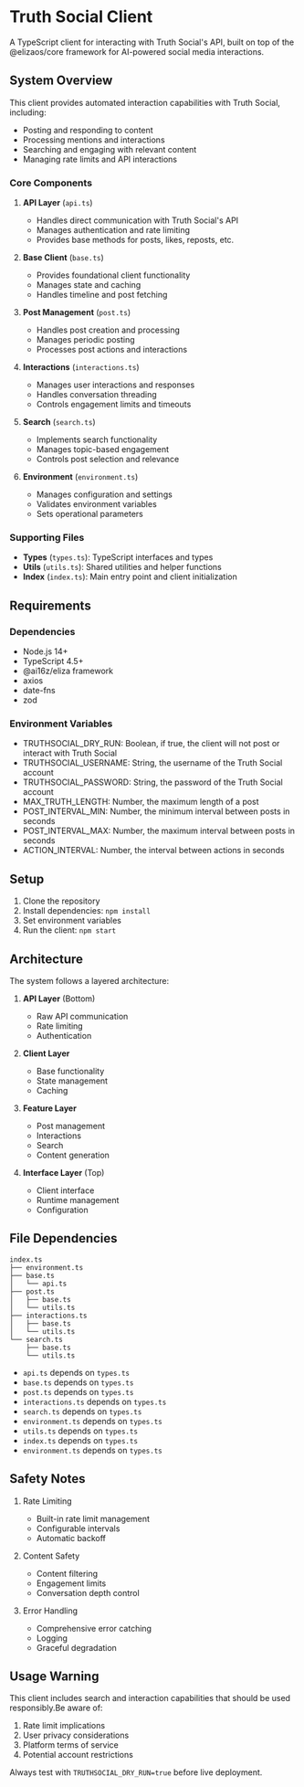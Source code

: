 # Truth Social Client

A TypeScript client for interacting with Truth Social's API, built on top of the @elizaos/core framework for AI-powered social media interactions.

## System Overview

This client provides automated interaction capabilities with Truth Social, including:

- Posting and responding to content
- Processing mentions and interactions
- Searching and engaging with relevant content
- Managing rate limits and API interactions

### Core Components

1. **API Layer** (`api.ts`)
   - Handles direct communication with Truth Social's API
   - Manages authentication and rate limiting
   - Provides base methods for posts, likes, reposts, etc.

2. **Base Client** (`base.ts`)
   - Provides foundational client functionality
   - Manages state and caching
   - Handles timeline and post fetching

3. **Post Management** (`post.ts`)
   - Handles post creation and processing
   - Manages periodic posting
   - Processes post actions and interactions

4. **Interactions** (`interactions.ts`)
   - Manages user interactions and responses
   - Handles conversation threading
   - Controls engagement limits and timeouts

5. **Search** (`search.ts`)
   - Implements search functionality
   - Manages topic-based engagement
   - Controls post selection and relevance

6. **Environment** (`environment.ts`)
   - Manages configuration and settings
   - Validates environment variables
   - Sets operational parameters

### Supporting Files

- **Types** (`types.ts`): TypeScript interfaces and types
- **Utils** (`utils.ts`): Shared utilities and helper functions
- **Index** (`index.ts`): Main entry point and client initialization

## Requirements

### Dependencies

- Node.js 14+
- TypeScript 4.5+
- @ai16z/eliza framework
- axios
- date-fns
- zod

### Environment Variables

- TRUTHSOCIAL_DRY_RUN: Boolean, if true, the client will not post or interact with Truth Social
- TRUTHSOCIAL_USERNAME: String, the username of the Truth Social account
- TRUTHSOCIAL_PASSWORD: String, the password of the Truth Social account
- MAX_TRUTH_LENGTH: Number, the maximum length of a post
- POST_INTERVAL_MIN: Number, the minimum interval between posts in seconds
- POST_INTERVAL_MAX: Number, the maximum interval between posts in seconds
- ACTION_INTERVAL: Number, the interval between actions in seconds

## Setup

1. Clone the repository
2. Install dependencies: `npm install`
3. Set environment variables
4. Run the client: `npm start`

## Architecture

The system follows a layered architecture:

1. **API Layer** (Bottom)
   - Raw API communication
   - Rate limiting
   - Authentication

2. **Client Layer**
   - Base functionality
   - State management
   - Caching

3. **Feature Layer**
   - Post management
   - Interactions
   - Search
   - Content generation

4. **Interface Layer** (Top)
   - Client interface
   - Runtime management
   - Configuration

## File Dependencies

```
index.ts
├── environment.ts
├── base.ts
│   └── api.ts
├── post.ts
│   ├── base.ts
│   └── utils.ts
├── interactions.ts
│   ├── base.ts
│   └── utils.ts
└── search.ts
    ├── base.ts
    └── utils.ts
```

- `api.ts` depends on `types.ts`
- `base.ts` depends on `types.ts`
- `post.ts` depends on `types.ts`
- `interactions.ts` depends on `types.ts`
- `search.ts` depends on `types.ts`
- `environment.ts` depends on `types.ts`
- `utils.ts` depends on `types.ts`
- `index.ts` depends on `types.ts`
- `environment.ts` depends on `types.ts`

## Safety Notes

1. Rate Limiting
   - Built-in rate limit management
   - Configurable intervals
   - Automatic backoff

2. Content Safety
   - Content filtering
   - Engagement limits
   - Conversation depth control

3. Error Handling
   - Comprehensive error catching
   - Logging
   - Graceful degradation

## Usage Warning

This client includes search and interaction capabilities that should be used responsibly.Be aware of:

1. Rate limit implications
2. User privacy considerations
3. Platform terms of service
4. Potential account restrictions

Always test with `TRUTHSOCIAL_DRY_RUN=true` before live deployment.
